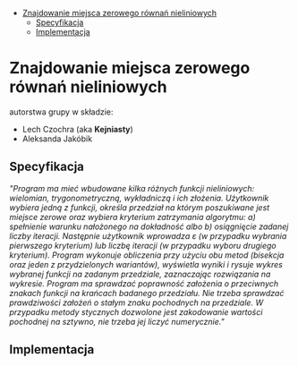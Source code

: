 <!-- TOC -->
* [Znajdowanie miejsca zerowego równań nieliniowych](#znajdowanie-miejsca-zerowego-równań-nieliniowych)
  * [Specyfikacja](#specyfikacja)
  * [Implementacja](#implementacja)
<!-- TOC -->

# Znajdowanie miejsca zerowego równań nieliniowych
autorstwa grupy w składzie:  
- Lech Czochra (aka **Kejniasty**)  
- Aleksanda Jakóbik
## Specyfikacja

*"Program ma mieć wbudowane kilka różnych funkcji nieliniowych: wielomian, trygonometryczną, wykładniczą i ich złożenia. Użytkownik wybiera jedną z funkcji, określa przedział na którym poszukiwane jest miejsce zerowe oraz wybiera kryterium zatrzymania algorytmu: a) spełnienie warunku nałożonego na dokładność albo b) osiągnięcie zadanej liczby iteracji. Następnie użytkownik wprowadza ε (w przypadku wybrania pierwszego kryterium) lub liczbę iteracji (w przypadku wyboru drugiego kryterium). Program wykonuje obliczenia przy użyciu obu metod (bisekcja oraz jeden z przydzielonych wariantów), wyświetla wyniki i rysuje wykres wybranej funkcji na zadanym przedziale, zaznaczając rozwiązania na wykresie. Program ma sprawdzać poprawność założenia o przeciwnych znakach funkcji na krańcach badanego przedziału. Nie trzeba sprawdzać prawdziwości założeń o stałym znaku pochodnych na przedziale. W przypadku metody stycznych dozwolone jest zakodowanie wartości pochodnej na sztywno, nie trzeba jej liczyć numerycznie."*
## Implementacja

